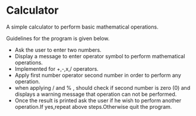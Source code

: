 # Calculator
A simple calculator to perform basic mathematical operations.

Guidelines for the program is given below.

  * Ask the user to enter two numbers.
  * Display a message to enter operator symbol to perform mathematical operations. 
  * Implemented for +,-,x,/ operators.
  * Apply first number operator second number in order to perform any operation.
  * when applying / and % , should check if second number is zero (0) and displays a    warning message that operation can not be performed.
  * Once the result is printed ask the user if he wish to perform another operation.If yes,repeat above steps.Otherwise quit the program.

